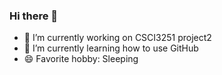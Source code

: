 ### Hi there 👋


<!--
**yyzhu0/yyzhu0** is a ✨ _special_ ✨ repository because its `README.md` (this file) appears on your GitHub profile.
-->
- 🔭 I’m currently working on CSCI3251 project2
- 🌱 I’m currently learning how to use GitHub
- 😄 Favorite hobby: Sleeping

